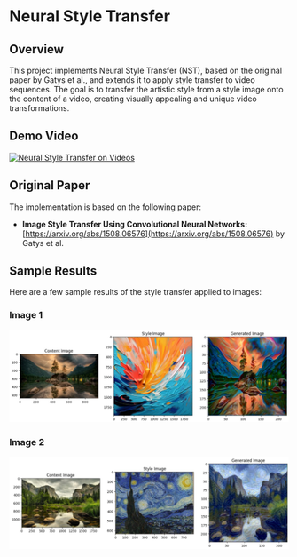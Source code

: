 # Neural Style Transfer

## Overview

This project implements Neural Style Transfer (NST), based on the original paper by Gatys et al., and extends it to apply style transfer to video sequences. The goal is to transfer the artistic style from a style image onto the content of a video, creating visually appealing and unique video transformations.

## Demo Video


[![Neural Style Transfer on Videos](http://img.youtube.com/vi/JNBhkK5EDfI/0.jpg)](https://www.youtube.com/watch?v=JNBhkK5EDfI)

## Original Paper

The implementation is based on the following paper:

*   **Image Style Transfer Using Convolutional Neural Networks:** [https://arxiv.org/abs/1508.06576](https://arxiv.org/abs/1508.06576) by Gatys et al.

## Sample Results

Here are a few sample results of the style transfer applied to images:

### Image 1

![Image 1](Images/image1.jpg)  

### Image 2

![Image 2](Images/image2.jpg)  
